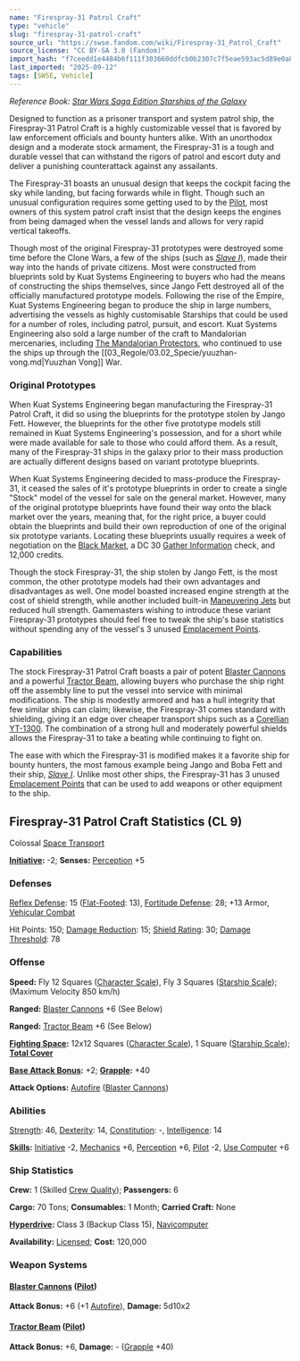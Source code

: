 ```yaml
---
name: "Firespray-31 Patrol Craft"
type: "vehicle"
slug: "firespray-31-patrol-craft"
source_url: "https://swse.fandom.com/wiki/Firespray-31_Patrol_Craft"
source_license: "CC BY-SA 3.0 (Fandom)"
import_hash: "f7ceedd1e4484b6f111f303660ddfcb0b2307c7f5eae593ac5d89e0a8059be2d"
last_imported: "2025-09-12"
tags: [SWSE, Vehicle]
---
```

*Reference Book: [Star Wars Saga Edition Starships of the Galaxy](https://swse.fandom.com/wiki/Star_Wars_Saga_Edition_Starships_of_the_Galaxy)*

Designed to function as a prisoner transport and system patrol ship, the Firespray-31 Patrol Craft is a highly customizable vessel that is favored by law enforcement officials and bounty hunters alike. With an unorthodox design and a moderate stock armament, the Firespray-31 is a tough and durable vessel that can withstand the rigors of patrol and escort duty and deliver a punishing counterattack against any assailants.

The Firespray-31 boasts an unusual design that keeps the cockpit facing the sky while landing, but facing forwards while in flight. Though such an unusual configuration requires some getting used to by the [Pilot](https://swse.fandom.com/wiki/Pilot_(Vehicle_Combat)), most owners of this system patrol craft insist that the design keeps the engines from being damaged when the vessel lands and allows for very rapid vertical takeoffs.

Though most of the original Firespray-31 prototypes were destroyed some time before the Clone Wars, a few of the ships (such as *[Slave I](https://swse.fandom.com/wiki/Slave_I)*), made their way into the hands of private citizens. Most were constructed from blueprints sold by Kuat Systems Engineering to buyers who had the means of constructing the ships themselves, since Jango Fett destroyed all of the officially manufactured prototype models. Following the rise of the Empire, Kuat Systems Engineering began to produce the ship in large numbers, advertising the vessels as highly customisable Starships that could be used for a number of roles, including patrol, pursuit, and escort. Kuat Systems Engineering also sold a large number of the craft to Mandalorian mercenaries, including [The Mandalorian Protectors](https://swse.fandom.com/wiki/The_Mandalorian_Protectors), who continued to use the ships up through the [[03_Regole/03.02_Specie/yuuzhan-vong.md|Yuuzhan Vong]] War.

### Original Prototypes
When Kuat Systems Engineering began manufacturing the Firespray-31 Patrol Craft, it did so using the blueprints for the prototype stolen by Jango Fett. However, the blueprints for the other five prototype models still remained in Kuat Systems Engineering's possession, and for a short while were made available for sale to those who could afford them. As a result, many of the Firespray-31 ships in the galaxy prior to their mass production are actually different designs based on variant prototype blueprints.

When Kuat Systems Engineering decided to mass-produce the Firespray-31, it ceased the sales of it's prototype blueprints in order to create a single "Stock" model of the vessel for sale on the general market. However, many of the original prototype blueprints have found their way onto the black market over the years, meaning that, for the right price, a buyer could obtain the blueprints and build their own reproduction of one of the original six prototype variants. Locating these blueprints usually requires a week of negotiation on the [Black Market](https://swse.fandom.com/wiki/Black_Market), a DC 30 [Gather Information](https://swse.fandom.com/wiki/Gather_Information) check, and 12,000 credits.

Though the stock Firespray-31, the ship stolen by Jango Fett, is the most common, the other prototype models had their own advantages and disadvantages as well. One model boasted increased engine strength at the cost of shield strength, while another included built-in [Maneuvering Jets](https://swse.fandom.com/wiki/Maneuvering_Jets) but reduced hull strength. Gamemasters wishing to introduce these variant Firespray-31 prototypes should feel free to tweak the ship's base statistics without spending any of the vessel's 3 unused [Emplacement Points](https://swse.fandom.com/wiki/Emplacement_Points).

### Capabilities
The stock Firespray-31 Patrol Craft boasts a pair of potent [Blaster Cannons](https://swse.fandom.com/wiki/Blaster_Cannons) and a powerful [Tractor Beam](https://swse.fandom.com/wiki/Tractor_Beam), allowing buyers who purchase the ship right off the assembly line to put the vessel into service with minimal modifications. The ship is modestly armored and has a hull integrity that few similar ships can claim; likewise, the Firespray-31 comes standard with shielding, giving it an edge over cheaper transport ships such as a [Corellian YT-1300](https://swse.fandom.com/wiki/Corellian_YT-1300). The combination of a strong hull and moderately powerful shields allows the Firespray-31 to take a beating while continuing to fight on.

The ease with which the Firespray-31 is modified makes it a favorite ship for bounty hunters, the most famous example being Jango and Boba Fett and their ship, *[Slave I](https://swse.fandom.com/wiki/Slave_I)*. Unlike most other ships, the Firespray-31 has 3 unused [Emplacement Points](https://swse.fandom.com/wiki/Emplacement_Points) that can be used to add weapons or other equipment to the ship.

## Firespray-31 Patrol Craft Statistics (CL 9)
Colossal [Space Transport](https://swse.fandom.com/wiki/Space_Transport)

**[Initiative](https://swse.fandom.com/wiki/Initiative):** -2; **Senses:** [Perception](https://swse.fandom.com/wiki/Perception) +5
### Defenses
[Reflex Defense](https://swse.fandom.com/wiki/Reflex_Defense_(Vehicles)): 15 ([Flat-Footed](https://swse.fandom.com/wiki/Flat-Footed): 13), [Fortitude Defense](https://swse.fandom.com/wiki/Fortitude_Defense_(Vehicles)): 28; +13 Armor, [Vehicular Combat](https://swse.fandom.com/wiki/Vehicular_Combat)

Hit Points: 150; [Damage Reduction](https://swse.fandom.com/wiki/Damage_Reduction): 15; [Shield Rating](https://swse.fandom.com/wiki/Shield_Rating): 30; [Damage Threshold](https://swse.fandom.com/wiki/Damage_Threshold_(Vehicles)): 78
### Offense
**Speed:** Fly 12 Squares ([Character Scale](https://swse.fandom.com/wiki/Character_Scale)), Fly 3 Squares ([Starship Scale](https://swse.fandom.com/wiki/Starship_Scale)); (Maximum Velocity 850 km/h)

**Ranged:** [Blaster Cannons](https://swse.fandom.com/wiki/Blaster_Cannons) +6 (See Below)

**Ranged:** [Tractor Beam](https://swse.fandom.com/wiki/Tractor_Beam) +6 (See Below)

**[Fighting Space](https://swse.fandom.com/wiki/Fighting_Space):** 12x12 Squares ([Character Scale](https://swse.fandom.com/wiki/Character_Scale)), 1 Square ([Starship Scale](https://swse.fandom.com/wiki/Starship_Scale)); **[Total Cover](https://swse.fandom.com/wiki/Total_Cover)**

**[Base Attack Bonus](https://swse.fandom.com/wiki/Base_Attack_Bonus):** +2; **[Grapple](https://swse.fandom.com/wiki/Grapple):** +40

**Attack Options:** [Autofire](https://swse.fandom.com/wiki/Autofire_(Vehicle_Combat)) ([Blaster Cannons](https://swse.fandom.com/wiki/Blaster_Cannons))
### Abilities
[Strength](https://swse.fandom.com/wiki/Strength): 46, [Dexterity](https://swse.fandom.com/wiki/Dexterity): 14, [Constitution](https://swse.fandom.com/wiki/Constitution): -, [Intelligence](https://swse.fandom.com/wiki/Intelligence): 14

**[Skills](https://swse.fandom.com/wiki/Skills):** [Initiative](https://swse.fandom.com/wiki/Initiative) -2, [Mechanics](https://swse.fandom.com/wiki/Mechanics) +6, [Perception](https://swse.fandom.com/wiki/Perception) +6, [Pilot](https://swse.fandom.com/wiki/Pilot) -2, [Use Computer](https://swse.fandom.com/wiki/Use_Computer) +6
### Ship Statistics
**Crew:** 1 (Skilled [Crew Quality](https://swse.fandom.com/wiki/Crew_Quality)); **Passengers:** 6

**Cargo:** 70 Tons; **Consumables:** 1 Month; **Carried Craft:** None

**[Hyperdrive](https://swse.fandom.com/wiki/Hyperdrive):** Class 3 (Backup Class 15), [Navicomputer](https://swse.fandom.com/wiki/Navicomputer)

**Availability:** [Licensed](https://swse.fandom.com/wiki/Licensed); **Cost:** 120,000
### Weapon Systems
#### **[Blaster Cannons](https://swse.fandom.com/wiki/Blaster_Cannons) ([Pilot](https://swse.fandom.com/wiki/Pilot_(Vehicle_Combat)))**
**Attack Bonus:** +6 (+1 [Autofire](https://swse.fandom.com/wiki/Autofire_(Vehicle_Combat))), **Damage:** 5d10x2
#### **[Tractor Beam](https://swse.fandom.com/wiki/Tractor_Beam) ([Pilot](https://swse.fandom.com/wiki/Pilot_(Vehicle_Combat)))**
**Attack Bonus:** +6, **Damage:** - ([Grapple](https://swse.fandom.com/wiki/Grapple) +40)